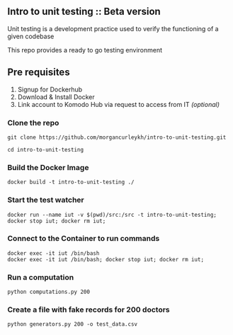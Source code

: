 ## Intro to unit testing :: Beta version

Unit testing is a development practice used to verify the functioning of a given codebase

This repo provides a ready to go testing environment

## Pre requisites

1. Signup for Dockerhub
2. Download & Install Docker
3. Link account to Komodo Hub via request to access from IT *(optional)*

### Clone the repo

```
git clone https://github.com/morgancurleykh/intro-to-unit-testing.git

cd intro-to-unit-testing
```

### Build the Docker Image

```
docker build -t intro-to-unit-testing ./
```

### Start the test watcher

```
docker run --name iut -v $(pwd)/src:/src -t intro-to-unit-testing; docker stop iut; docker rm iut;
```

### Connect to the Container to run commands

```
docker exec -it iut /bin/bash
docker exec -it iut /bin/bash; docker stop iut; docker rm iut;
```

### Run a computation

```
python computations.py 200
```

### Create a file with fake records for 200 doctors

```
python generators.py 200 -o test_data.csv
```

